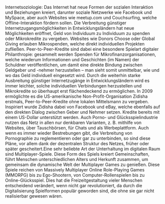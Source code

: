 Internetsoziologie: Das Internet hat neue Formen der sozialen Interaktion und Beziehungen kreiert, darunter soziale Netzwerke wie Facebook und MySpace, aber auch Websites wie meetup.com und Couchsurfing, welche Offline-Interaktion fördern sollen. Die Verbreitung günstiger Internetzugangsmöglichkeiten in Entwicklungsländern hat neue Möglichkeiten eröffnet, Geld von Individuum zu Individuum zu spenden oder Mikrokredite zu vergeben. Websites wie Donors Choose oder Global Giving erlauben Mikrospenden, welche direkt individuellen Projekten zufließen. Peer-to-Peer-Kredite sind dabei eine besondere Spielart digitaler Philanthropie: gesammelt werden Spenden für Mikrofinanzorganisationen, welche wiederum Informationen und Geschichten (im Namen) der Schuldner veröffentlichen, um damit eine direkte Bindung zwischen Geldgeber und -nehmer herzustellen – man sieht somit unmittelbar, wie und wo das Geld individuell eingesetzt wird. Durch die weiterhin starke Ausbreitung günstiger Internetzugänge in Entwicklungsländern wird es immer leichter, solche individuellen Verbindungen herzustellen und Mikrokredite so überhaupt erst flächendeckend zu ermöglichen. In 2009 ermöglichte es die US-amerikanische Non-Profit-Organisation Zidisha erstmals, Peer-to-Peer-Kredite ohne lokalen Mittelsmann zu vergeben. Inspiriert wurde Zidisha dabei von Facebook und eBay, welche ebenfalls auf den direkten Dialog zwischen Geber und Nehmer setzen. Kredite bereits mit einem US-Dollar unterstützt werden. Auch Porno- und Glücksspielindustrie nutzen das Netz in allen nur denkbaren Varianten, z. B. mithilfe von Websites, über Tauschbörsen, für Chats und als Werbeplattform. Auch wenn es immer wieder Bestrebungen gibt, die Verbreitung von Pornographie zu reglementieren oder gar zu unterbinden, so sind diese Pläne, vor allem dank der dezentralen Struktur des Netzes, früher oder später gescheitert.Eine sehr beliebte Art der Unterhaltung im digitalen Raum sind Multiplayer-Spiele. Diese Form des Spiels kreiert Gemeinschaften, führt Menschen unterschiedlichen Alters und Herkunft zusammen, um gemeinsam die dynamische Welt der Multiplayer Games zu genießen. Diese Spiele reichen von Massively Multiplayer Online Role-Playing Games (MMORPG) bis zu Ego-Shootern, von Computer-Rollenspielen bis zu Online-Glücksspiel. Dies hat die Freizeitgestaltung vieler Menschen entscheidend verändert, wenn nicht gar revolutioniert, da durch die Digitalisierung Spielformen populär geworden sind, die ohne sie gar nicht realisierbar gewesen wären.
